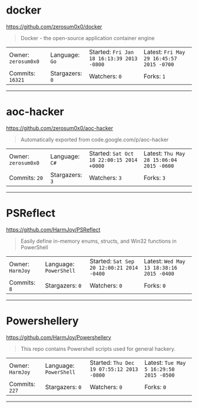 # docker

https://github.com/zerosum0x0/docker
<blockquote>
Docker - the open-source application container engine
</blockquote>

<table>
<tr><td>Owner: <code>zerosum0x0</code></td>
    <td>Language: <code>Go</code></td>
    <td>Started: <code>Fri Jan 18 16:13:39 2013 -0800</code></td>
    <td>Latest: <code>Fri May 29 16:45:57 2015 -0700</code></td></tr>
<tr><td>Commits: <code>16321</code></td>
    <td>Stargazers: <code>0</code></td>
    <td>Watchers: <code>0</code></td>
    <td>Forks: <code>1</code></td></tr>
</table>

---

# aoc-hacker

https://github.com/zerosum0x0/aoc-hacker
<blockquote>
Automatically exported from code.google.com/p/aoc-hacker
</blockquote>

<table>
<tr><td>Owner: <code>zerosum0x0</code></td>
    <td>Language: <code>C#</code></td>
    <td>Started: <code>Sat Oct 18 22:00:15 2014 +0000</code></td>
    <td>Latest: <code>Thu May 28 15:06:04 2015 -0600</code></td></tr>
<tr><td>Commits: <code>20</code></td>
    <td>Stargazers: <code>3</code></td>
    <td>Watchers: <code>3</code></td>
    <td>Forks: <code>3</code></td></tr>
</table>

---

# PSReflect

https://github.com/HarmJoy/PSReflect
<blockquote>
Easily define in-memory enums, structs, and Win32 functions in PowerShell
</blockquote>

<table>
<tr><td>Owner: <code>HarmJoy</code></td>
    <td>Language: <code>PowerShell</code></td>
    <td>Started: <code>Sat Sep 20 12:00:21 2014 -0400</code></td>
    <td>Latest: <code>Wed May 13 18:38:16 2015 -0400</code></td></tr>
<tr><td>Commits: <code>8</code></td>
    <td>Stargazers: <code>0</code></td>
    <td>Watchers: <code>0</code></td>
    <td>Forks: <code>0</code></td></tr>
</table>

---

# Powershellery

https://github.com/HarmJoy/Powershellery
<blockquote>
This repo contains Powershell scripts used for general hackery.
</blockquote>

<table>
<tr><td>Owner: <code>HarmJoy</code></td>
    <td>Language: <code>PowerShell</code></td>
    <td>Started: <code>Thu Dec 19 07:55:12 2013 -0800</code></td>
    <td>Latest: <code>Tue May 5 16:29:50 2015 -0500</code></td></tr>
<tr><td>Commits: <code>227</code></td>
    <td>Stargazers: <code>0</code></td>
    <td>Watchers: <code>0</code></td>
    <td>Forks: <code>0</code></td></tr>
</table>

---

